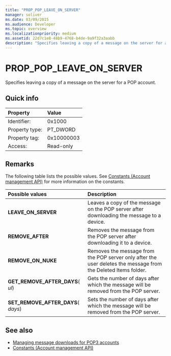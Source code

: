 ```yaml
---
title: "PROP_POP_LEAVE_ON_SERVER"
manager: soliver
ms.date: 03/09/2015
ms.audience: Developer
ms.topic: overview
ms.localizationpriority: medium
ms.assetid: 22d7c1e8-48b9-4768-b4de-9a9f32a3aabb
description: "Specifies leaving a copy of a message on the server for a POP account."
---
```


# PROP_POP_LEAVE_ON_SERVER

Specifies leaving a copy of a message on the server for a POP account.
  
## Quick info

|Property |Value |
|:-----|:-----|
|Identifier:  <br/> |0x1000  <br/> |
|Property type:  <br/> |PT_DWORD  <br/> |
|Property tag:  <br/> |0x10000003  <br/> |
|Access:  <br/> |Read-only  <br/> |
   
## Remarks

The following table lists the possible values. See [Constants (Account management API)](constants-account-management-api.md) for more information on the constants. 
  
|**Possible values**|**Description**|
|:-----|:-----|
|**LEAVE_ON_SERVER** <br/> |Leaves a copy of the message on the POP server after downloading the message to a device. |
|**REMOVE_AFTER** <br/> |Removes the message from the POP server after downloading it to a device. |
|**REMOVE_ON_NUKE** <br/> |Removes the message from the POP server only after the user deletes the message from the Deleted Items folder. |
|**GET_REMOVE_AFTER_DAYS**( _ul_)  <br/> |Gets the number of days after which the message will be removed from the POP server. |
|**SET_REMOVE_AFTER_DAYS**( _days_)  <br/> |Sets the number of days after which the message will be removed from the POP server. |
   
## See also

- [Managing message downloads for POP3 accounts](managing-message-downloads-for-pop3-accounts.md) 
- [Constants (Account management API)](constants-account-management-api.md)

